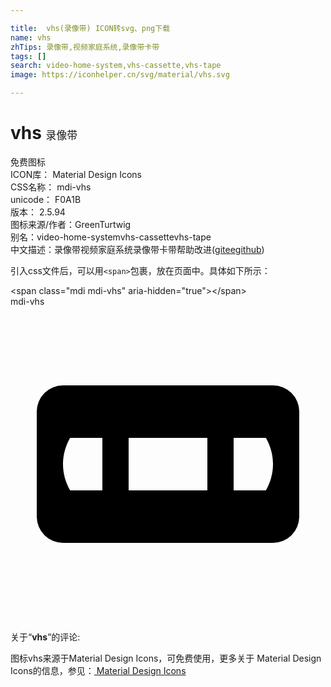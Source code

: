 ```yaml
---

title:  vhs(录像带) ICON转svg、png下载
name: vhs
zhTips: 录像带,视频家庭系统,录像带卡带
tags: []
search: video-home-system,vhs-cassette,vhs-tape
image: https://iconhelper.cn/svg/material/vhs.svg

---
```


# vhs  <small style="font-size: 60%;font-weight: 100">录像带</small>


<div class="detail-page">
<p>
<span><span class="badge-success badge">免费图标</span> </span>
<br/>
<span>
ICON库：
<span class="badge-secondary badge">Material Design Icons</span> 
</span>
<br/>
<span>
CSS名称：
<span class="badge-secondary badge">mdi-vhs</span> 
</span>
<br/>
<span>
unicode：
<span class="badge-secondary badge">F0A1B</span> 
<copy-btn content='F0A1B' btn-title=""></copy-btn>
<copy-btn :content='String.fromCodePoint(parseInt("F0A1B", 16))' btn-title="复制U"></copy-btn>
</span>
<br/>
<span>
版本：
<span class="badge-secondary badge">2.5.94</span> 
</span>
<br/>
<span>图标来源/作者：<span class="badge-light badge">GreenTurtwig</span></span> 
<br/>
<span>别名：<span class="badge-light badge">video-home-system</span><span class="badge-light badge">vhs-cassette</span><span class="badge-light badge">vhs-tape</span></span><br/><span class="zh-detail">中文描述：<span class="badge-primary badge">录像带</span><span class="badge-primary badge">视频家庭系统</span><span class="badge-primary badge">录像带卡带</span><span class="help-link"><span>帮助改进</span>(<a href="https://gitee.com/liuwave/icon-helper/edit/master/json/material/vhs.json" target="_blank" rel="noopener noreferrer">gitee</a><a href="https://github.com/liuwave/icon-helper/edit/master/json/material/vhs.json" target="_blank" rel="noopener noreferrer">github</a></span>)</span><br/>
</p>
</div>
<div class="alert alert-dark">
  <i class="mdi mdi-vhs mdi-48px"></i>
  <i class="mdi mdi-vhs mdi-36px"></i>
  <i class="mdi mdi-vhs mdi-24px"></i>
  <i class="mdi mdi-vhs mdi-18px"></i>
</div>
<div>
  <p>引入css文件后，可以用<code>&lt;span&gt;</code>包裹，放在页面中。具体如下所示：    
  </p>
  <div class="alert alert-primary" style="font-size: 14px">
    &lt;span class="mdi mdi-vhs" aria-hidden="true"&gt;&lt;/span&gt;
    <copy-btn content='<span class="mdi mdi-vhs" aria-hidden="true"></span>'></copy-btn>
  </div>
  <div class="alert alert-secondary">
    <i class="mdi mdi-vhs"
    style="font-size: 24px"
    aria-hidden="true"></i> mdi-vhs
    <copy-btn content="mdi-vhs" btn-title="复制图标名称"></copy-btn>
  </div>
</div>
<div id="svg" class="svg-wrap">
<svg xmlns="http://www.w3.org/2000/svg" viewBox="0 0 24 24"><path d="M4,6A2,2 0 0,0 2,8V16A2,2 0 0,0 4,18H20A2,2 0 0,0 22,16V8A2,2 0 0,0 20,6H4M4.54,10H7V14H4.54C4.19,13.39 4,12.7 4,12C4,11.3 4.19,10.61 4.54,10M9,10H15V14H9V10M17,10H19.46C19.81,10.61 20,11.3 20,12C20,12.7 19.81,13.39 19.46,14H17V10Z" /></svg>
</div>
<detail full-name='mdi-vhs'></detail>
<div class="icon-detail__container">
<p>关于“<b>vhs</b>”的评论:</p>
</div>
<Vssue title="关于“vhs”的评论" />    
<div><p>图标vhs来源于Material Design Icons，可免费使用，更多关于 Material Design Icons的信息，参见：<a target="_blank" href="https://iconhelper.cn/material.html"> Material Design Icons</a>
</p></div>
